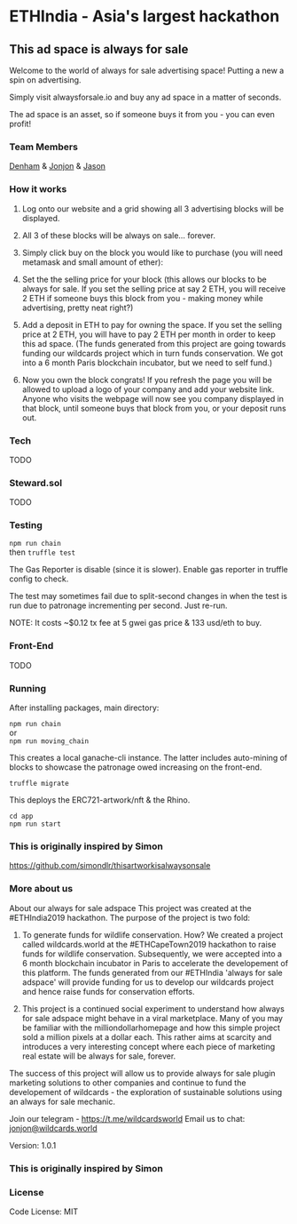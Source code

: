 #  ETHIndia - Asia's largest hackathon
## This ad space is always for sale

Welcome to the world of always for sale advertising space! Putting a new a spin on advertising.

Simply visit alwaysforsale.io and buy any ad space in a matter of seconds. 

The ad space is an asset, so if someone buys it from you - you can even profit!

### Team Members
[Denham](https://github.com/DenhamPreen) & 
[Jonjon](http://github.com/moose-code) & 
[Jason](https://github.com/JasoonS) 


### How it works
1. Log onto our website and a grid showing all 3 advertising blocks will be displayed.

2. All 3 of these blocks will be always on sale… forever.

3. Simply click buy on the block you would like to purchase (you will need metamask and small amount of ether):

4. Set the the selling price for your block (this allows our blocks to be always for sale. If you set the selling price at say 2 ETH, you will receive 2 ETH if someone buys this block from you - making money while advertising, pretty neat right?)

5. Add a deposit in ETH to pay for owning the space. If you set the selling price at 2 ETH, you will have to pay 2 ETH per month in order to keep this ad space. (The funds generated from this project are going towards funding our wildcards project which in turn funds conservation. We got into a 6 month Paris blockchain incubator, but we need to self fund.)

6. Now you own the block congrats! If you refresh the page you will be allowed to upload a logo of your company and add your website link. Anyone who visits the webpage will now see you company displayed in that block, until someone buys that block from you, or your deposit runs out.

### Tech

TODO

### Steward.sol

TODO


### Testing

`npm run chain`  
then
`truffle test`

The Gas Reporter is disable (since it is slower). Enable gas reporter in truffle config to check.

The test may sometimes fail due to split-second changes in when the test is run due to patronage incrementing per second.
Just re-run.

NOTE: It costs ~$0.12 tx fee at 5 gwei gas price & 133 usd/eth to buy. 

### Front-End

TODO

### Running 

After installing packages, main directory:

`npm run chain`  
or  
`npm run moving_chain`  

This creates a local ganache-cli instance. The latter includes auto-mining of blocks to showcase the patronage owed increasing on the front-end.

`truffle migrate`

This deploys the ERC721-artwork/nft & the Rhino.

`cd app`  
`npm run start`  

### This is originally inspired by Simon

https://github.com/simondlr/thisartworkisalwaysonsale


### More about us

About our always for sale adspace
This project was created at the #ETHIndia2019 hackathon. The purpose of the project is two fold:

1. To generate funds for wildlife conservation. How? We created a project called wildcards.world at the #ETHCapeTown2019 hackathon to raise funds for wildlife conservation. Subsequently, we were accepted into a 6 month blockchain incubator in Paris to accelerate the developement of this platform. The funds generated from our #ETHIndia 'always for sale adspace' will provide funding for us to develop our wildcards project and hence raise funds for conservation efforts.

2. This project is a continued social experiment to understand how always for sale adspace might behave in a viral marketplace. Many of you may be familiar with the milliondollarhomepage and how this simple project sold a million pixels at a dollar each. This rather aims at scarcity and introduces a very interesting concept where each piece of marketing real estate will be always for sale, forever.

The success of this project will allow us to provide always for sale plugin marketing solutions to other companies and continue to fund the developement of wildcards - the exploration of sustainable solutions using an always for sale mechanic.

Join our telegram - https://t.me/wildcardsworld
Email us to chat: jonjon@wildcards.world

Version: 1.0.1

### This is originally inspired by Simon


### License

Code License:
MIT
